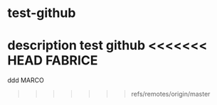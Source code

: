 # test-github
description test github
<<<<<<< HEAD
FABRICE
=======
ddd
MARCO
>>>>>>> refs/remotes/origin/master

